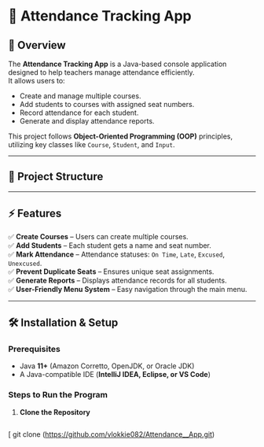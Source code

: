 # 📘 Attendance Tracking App

## 📌 Overview
The **Attendance Tracking App** is a Java-based console application designed to help teachers manage attendance efficiently.  
It allows users to:
- Create and manage multiple courses.
- Add students to courses with assigned seat numbers.
- Record attendance for each student.
- Generate and display attendance reports.

This project follows **Object-Oriented Programming (OOP)** principles, utilizing key classes like `Course`, `Student`, and `Input`.

---

## 📂 Project Structure

---

## ⚡ Features
✅ **Create Courses** – Users can create multiple courses.  
✅ **Add Students** – Each student gets a name and seat number.  
✅ **Mark Attendance** – Attendance statuses: `On Time`, `Late`, `Excused`, `Unexcused`.  
✅ **Prevent Duplicate Seats** – Ensures unique seat assignments.  
✅ **Generate Reports** – Displays attendance records for all students.  
✅ **User-Friendly Menu System** – Easy navigation through the main menu.  

---

## 🛠️ Installation & Setup
### **Prerequisites**
- Java **11+** (Amazon Corretto, OpenJDK, or Oracle JDK)
- A Java-compatible IDE (**IntelliJ IDEA, Eclipse, or VS Code**)

### **Steps to Run the Program**
1. **Clone the Repository**  
   ```sh
[   git clone (https://github.com/vlokkie082/Attendance__App.git)
